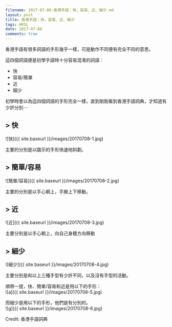 ```yaml
---
filename: 2017-07-08-香港手語：快，容易、近、細少.md
layout: post
title: 香港手語：快，容易、近、細少
tags: HKSL
date: 2017-07-08
comments: true
---
```



香港手語有很多詞語的手形幾乎一樣，可是動作不同便有完全不同的意思。

這四個詞語便是初學手語時十分容易混淆的詞語：

* 快
* 容易/簡單
* 近
* 細少

初學時會以為這四個詞語的手形完全一樣，直到剛剛看到香港手語詞典，才知道有少許分別⋯

## > 快

![快]({{ site.baseurl }}/images/20170708-1.jpg)

主要的分別是以圖示的手形快速地斜劃。

## > 簡單/容易

![簡單/容易]({{ site.baseurl }}/images/20170708-2.jpg)

主要的分別是以手心朝上，手腕上下移動。

## > 近

![近]({{ site.baseurl }}/images/20170708-3.jpg)

主要分別是以手心朝上，向自己身體方向移動

## > 細少

![細少]({{ site.baseurl }}/images/20170708-4.jpg)

主要分別是和以上三種手型有少許不同，以及沒有手型的活動。

順帶一提，快、簡單/容易和近是用以下的手形：  
![a]({{ site.baseurl }}/images/20170708-5.jpg)

而細少是用以下的手形，他們是有分別的。  
![g]({{ site.baseurl }}/images/20170708-6.jpg)

Credit: 香港手語詞典